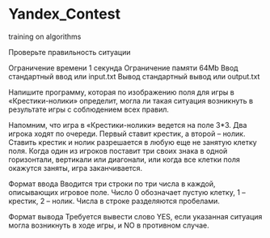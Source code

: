 # Yandex_Contest
training on algorithms

Проверьте правильность ситуации

Ограничение времени	1 секунда
Ограничение памяти	64Mb
Ввод	стандартный ввод или input.txt
Вывод	стандартный вывод или output.txt

Напишите программу, которая по изображению поля для игры в «Крестики-нолики» определит, могла ли такая ситуация возникнуть в результате игры с соблюдением всех правил.

Напомним, что игра в «Крестики-нолики» ведется на поле 3*3. Два игрока ходят по очереди. Первый ставит крестик, а второй – нолик. Ставить крестик и нолик разрешается в любую еще не занятую клетку поля. Когда один из игроков поставит три своих знака в одной горизонтали, вертикали или диагонали, или когда все клетки поля окажутся заняты, игра заканчивается.

Формат ввода
Вводится три строки по три числа в каждой, описывающих игровое поле. Число 0 обозначает пустую клетку, 1 – крестик, 2 – нолик. Числа в строке разделяются пробелами.

Формат вывода
Требуется вывести слово YES, если указанная ситуация могла возникнуть в ходе игры, и NO в противном случае.
